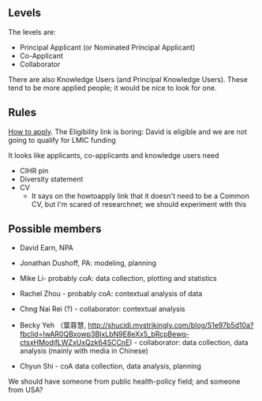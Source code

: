 
## Levels

The levels are:
* Principal Applicant (or Nominated Principal Applicant)
* Co-Applicant
* Collaborator

There are also Knowledge Users (and Principal Knowledge Users). These tend to be more applied people; it would be nice to look for one.

## Rules

[How to apply](https://www.researchnet-recherchenet.ca/rnr16/vwOpprtntyDtls.do?prog=3248#howtoapply). The Eligibility link is boring: David is eligible and we are not going to qualify for LMIC funding

It looks like applicants, co-applicants and knowledge users need
* CIHR pin
* Diversity statement
* CV
	* It says on the howtoapply link that it doesn't need to be a Common CV, but I'm scared of researchnet; we should experiment with this

## Possible members

- David Earn, NPA

- Jonathan Dushoff, PA:  modeling, planning

- Mike Li- probably coA: data collection, plotting and statistics

- Rachel Zhou - probably coA:  contextual analysis of data

- Chng Nai Rei (?) - collaborator: contextual analysis

- Becky Yeh （葉蓉慧, http://shucidi.mystrikingly.com/blog/51e97b5d10a?fbclid=IwAR0QBxowp3BIxLbN9E8eXx5_bRcpBewq-ctsxHModjfLWZxUxQzk64SCCnE) - collaborator:  data collection, data analysis (mainly with media in Chinese)

- Chyun Shi - coA  data collection, data analysis, planning

We should have someone from public health-policy field; and someone from USA?
